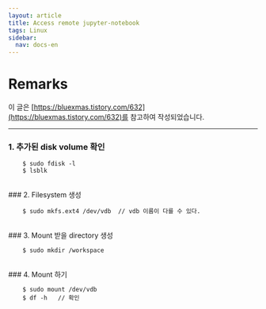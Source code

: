 ```yaml
---
layout: article
title: Access remote jupyter-notebook
tags: Linux
sidebar:
  nav: docs-en
---
```


# Remarks
이 글은 [https://bluexmas.tistory.com/632](https://bluexmas.tistory.com/632)를 참고하여 작성되었습니다.

<!--more-->

---

### 1. 추가된 disk volume 확인

        $ sudo fdisk -l
        $ lsblk

<br>
### 2. Filesystem 생성

        $ sudo mkfs.ext4 /dev/vdb  // vdb 이름이 다를 수 있다.

<br>
### 3. Mount 받을 directory 생성

        $ sudo mkdir /workspace

<br>
### 4. Mount 하기

        $ sudo mount /dev/vdb
        $ df -h   // 확인
